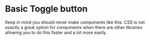 # Basic Toggle button
Keep in mind you should never make components like this. CSS is not exactly a great option for components when there are other libraries allowing you to do this faster and a lot more easily.
![]()